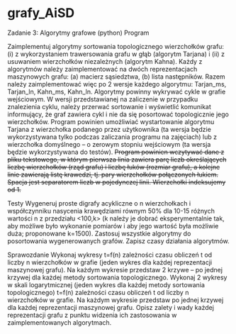 # grafy_AiSD
Zadanie 3: Algorytmy grafowe (python)
Program

Zaimplementuj algorytmy sortowania topologicznego wierzchołków grafu: (i) z wykorzystaniem trawersowania grafu w głąb (algorytm Tarjana) i (ii) z usuwaniem wierzchołków niezależnych (algorytm Kahna). Każdy z algorytmów należy zaimplementować na dwóch reprezentacjach maszynowych grafu: (a) macierz sąsiedztwa, (b) lista następników. Razem należy zaimplementować więc po 2 wersje każdego algorytmu: Tarjan_ms, Tarjan_ln, Kahn_ms, Kahn_ln.
Algorytmy powinny wykrywać cykle w grafie wejściowym. W wersji przedstawianej na zaliczenie w przypadku znalezienia cyklu, należy przerwać sortowanie i wyświetlić komunikat informujący, że graf zawiera cykl i nie da się posortować topologicznie jego wierzchołków.
Program powinien umożliwiać wystartowanie algorytmu Tarjana z wierzchołka podanego przez użytkownika (ta wersja będzie wykorzystywana tylko podczas zaliczania programu na zajęciach) lub z wierzchołka domyślnego – o zerowym stopniu wejściowym (ta wersja będzie wykorzystywana do testów).
~~Program powinien wczytywać dane z pliku tekstowego, w którym pierwsza linia zawiera parę liczb określających liczbę wierzchołków (rząd grafu) i liczbę łuków (rozmiar grafu), a kolejne linie zawierają listę krawedzi, tj. pary wierzchołków połączonych łukiem. Spacja jest separatorem liczb w pojedynczej linii. Wierzchołki indeksujemy od 1.~~

Testy
Wygeneruj proste digrafy acykliczne o n wierzchołkach i współczynniku nasycenia krawędziami równym 50% dla 10-15 różnych wartości n z przedziału <100,k> (k należy je dobrać eksperymentalnie tak, aby możliwe było wykonanie pomiarów i aby jego wartość była możliwie duża; proponowane k=1500).
Zastosuj wszystkie algorytmy do posortowania wygenerowanych grafów. Zapisz czasy działania algorytmów.

Sprawozdanie
Wykonaj wykresy t=f(n) zależności czasu obliczeń t od liczby n wierzchołków w grafie (jeden wykres dla każdej reprezentacji maszynowej grafu). Na każdym wykresie przedstaw 2 krzywe – po jednej krzywej dla każdej metody sortowania topologicznego.
Wykonaj 2 wykresy w skali logarytmicznej (jeden wykres dla każdej metody sortowania topologicznego) t=f(n) zależności czasu obliczeń t od liczby n wierzchołków w grafie. Na każdym wykresie przedstaw po jednej krzywej dla każdej reprezentacji maszynowej grafu.
Opisz zalety i wady każdej reprezentacji grafu z punktu widzenia ich zastosowania w zaimplementowanych algorytmach.
